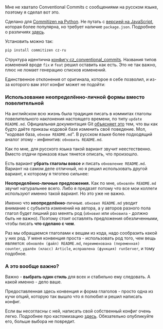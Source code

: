 Мне не хватало Conventional Commits с сообщениями на русском языке,
поэтому я сделал вот это.

Сделано для [Commitizen на Python](https://github.com/commitizen-tools/commitizen).
Не путать с [версией на JavaScript](https://github.com/commitizen/cz-cli),
которая более популярна, но требует наличие `package.json`. Подробнее о различиях
[здесь](https://commitizen-tools.github.io/commitizen/faq/#is-this-project-affiliated-with-the-commitizen-js-project).

Установить можно так:
```bash
pip install commitizen cz-ru
```

Структура идентична [конфигу cz_conventional_commits](https://github.com/commitizen-tools/commitizen/blob/master/commitizen/cz/conventional_commits/conventional_commits.py).
Названия типов изменений вроде `fix` и `feat` решил оставить как есть.
Это не так важно, плюс не ломает генерацию списков изменений.

Единственное отклонения от оригинала, которое я себе позволил,
и из-за которого вам этот конфиг может не подойти:

### Использование неопределённо-личной формы вместо повелительной

На английском всю жизнь была традиция писать в коммитах
глаголы повелительного наклонения настоящего времени, по типу `update README.md`.
Официальная документация Git 
[объясняет это](https://git-scm.com/docs/SubmittingPatches#imperative-mood)
тем, что вы как будто даёте приказы кодовой базе изменить своё поведение.
Мол, "кодовая база, `обнови README.md`".
В русском языке более подходящий аналог этому - инфинитив: `обновить README.md`.

Как по мне, для русского языка такой вариант звучит неестественно.
Вместо отдачи приказов язык тянется описать, что произошло.

Есть вариант **убрать глаголы вовсе** и писать `обновление README.md`.
Вариант на самом деле отличный, но я решил использовать другой вариант,
к которому я тяготею сильнее:

**Неопределённо-личные предложения.**
Как по мне, `обновлён README.md` звучит натуральнее всего.
Либо я предвзят потому что все мои коллеги используют именно такой вариант. Но это уже не важно.

Именно что **неопределённо**-личные.
`обновил README.md` уводит внимание с субъекта изменений на автора,
а у авторов разного пола глагол будет лишний раз менять род
(`обновил` или `обновила` - должно быть не важно).
Поэтому стоит оставлять предложения обезличенными, чтобы писать **что сделано с чем**.

Раз мы обращаемся глаголами к вещам из кода, надо сообразить какой у них род.
У меня конвенция проста - использовать род того, чем вещь является: `обновлён (файл) README.md`, `переименована (переменная) counter`,
`удалён (класс) Article`, `исправлена (функция) runServer`, и тому подобное.

### А это вообще важно?
Важно - **выбрать один стиль** для всех и стабильно ему следовать.
А какой именно - дело ваше.

Предоставленная здесь конвенция и форма глаголов - просто одна из кучи опций, которую так вышло что я полюбил и решил написать конфиг.

Если вы несогласны с ней, написать свой собственный конфиг очень легко. 
Подробнее про кастомизацию [здесь](https://commitizen-tools.github.io/commitizen/customization/). Обязательно опубликуйте его, больше выбора не повредит.